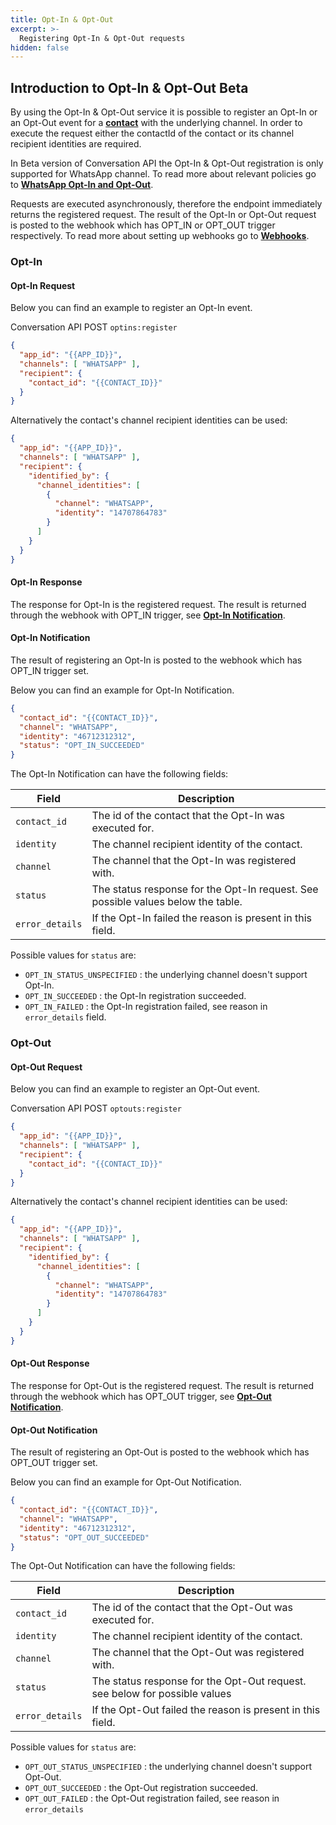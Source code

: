 ```yaml
---
title: Opt-In & Opt-Out
excerpt: >-
  Registering Opt-In & Opt-Out requests
hidden: false
---
```


## Introduction to Opt-In & Opt-Out <span class="betabadge">Beta</span>

By using the Opt-In & Opt-Out service it is possible to register an Opt-In or an Opt-Out event for a [**contact**](doc:conversation#contact) with the underlying channel. In order to execute the request either the contactId of the contact or its channel recipient identities are required.

In Beta version of Conversation API the Opt-In & Opt-Out registration is only supported for WhatsApp channel. To read more about relevant policies go to [**WhatsApp Opt-In and Opt-Out**](doc:whatsapp-opt-in-and-outs).

Requests are executed asynchronously, therefore the endpoint immediately returns the registered request. The result of the Opt-In or Opt-Out request is posted to the webhook which has OPT_IN or OPT_OUT trigger respectively. To read more about setting up webhooks go to [**Webhooks**](doc:conversation#webhook).
 
### Opt-In

#### Opt-In Request

Below you can find an example to register an Opt-In event.

Conversation API POST `optins:register`

```json
{
  "app_id": "{{APP_ID}}",
  "channels": [ "WHATSAPP" ],
  "recipient": {
    "contact_id": "{{CONTACT_ID}}"
  }
}
```

Alternatively the contact's channel recipient identities can be used:

```json
{
  "app_id": "{{APP_ID}}",
  "channels": [ "WHATSAPP" ],
  "recipient": {
    "identified_by": {
      "channel_identities": [
        {
          "channel": "WHATSAPP",
          "identity": "14707864783"
        }
      ]
    }
  }
}
```

#### Opt-In Response

The response for Opt-In is the registered request. The result is returned through the webhook with OPT_IN trigger, see [**Opt-In Notification**](doc:conversation-optin#opt-in-notification).

#### Opt-In Notification 

The result of registering an Opt-In is posted to the webhook which has OPT_IN trigger set.

Below you can find an example for Opt-In Notification.

```json
{
  "contact_id": "{{CONTACT_ID}}",
  "channel": "WHATSAPP",
  "identity": "46712312312",
  "status": "OPT_IN_SUCCEEDED"
}
```

The Opt-In Notification can have the following fields:

| Field             | Description                                                                                          |
| ----------------- | ---------------------------------------------------------------------------------------------------- |
| `contact_id`      | The id of the contact that the Opt-In was executed for.                                              |
| `identity`        | The channel recipient identity of the contact.                                                       |
| `channel`         | The channel that the Opt-In was registered with.                                                     |
| `status`          | The status response for the Opt-In request. See possible values below the table.                     |
| `error_details`   | If the Opt-In failed the reason is present in this field.                                            |

Possible values for `status` are:
* `OPT_IN_STATUS_UNSPECIFIED` : the underlying channel doesn't support Opt-In.
* ``OPT_IN_SUCCEEDED`` : the Opt-In registration succeeded.
* ``OPT_IN_FAILED`` : the Opt-In registration failed, see reason in `error_details` field.

### Opt-Out

#### Opt-Out Request

Below you can find an example to register an Opt-Out event.

Conversation API POST `optouts:register`

```json
{
  "app_id": "{{APP_ID}}",
  "channels": [ "WHATSAPP" ],
  "recipient": {
    "contact_id": "{{CONTACT_ID}}"
  }
}
```

Alternatively the contact's channel recipient identities can be used:

```json
{
  "app_id": "{{APP_ID}}",
  "channels": [ "WHATSAPP" ],
  "recipient": {
    "identified_by": {
      "channel_identities": [
        {
          "channel": "WHATSAPP",
          "identity": "14707864783"
        }
      ]
    }
  }
}
```

#### Opt-Out Response

The response for Opt-Out is the registered request. The result is returned through the webhook which has OPT_OUT trigger, see [**Opt-Out Notification**](doc:conversation-optin#opt-out-notification).

#### Opt-Out Notification 

The result of registering an Opt-Out is posted to the webhook which has OPT_OUT trigger set.

Below you can find an example for Opt-Out Notification.

```json
{
  "contact_id": "{{CONTACT_ID}}",
  "channel": "WHATSAPP",
  "identity": "46712312312",
  "status": "OPT_OUT_SUCCEEDED"
}
```

The Opt-Out Notification can have the following fields:

| Field             | Description                                                                                          |
| ----------------- | ---------------------------------------------------------------------------------------------------- |
| `contact_id`      | The id of the contact that the Opt-Out was executed for.                                             |
| `identity`        | The channel recipient identity of the contact.                                                       |
| `channel`         | The channel that the Opt-Out was registered with.                                                    |
| `status`          | The status response for the Opt-Out request. see below for possible values               |
| `error_details`   | If the Opt-Out failed the reason is present in this field.                                           |

 Possible values for `status` are:

* `OPT_OUT_STATUS_UNSPECIFIED` : the underlying channel doesn't support Opt-Out. 
* `OPT_OUT_SUCCEEDED` : the Opt-Out registration succeeded. 
* `OPT_OUT_FAILED` : the Opt-Out registration failed, see reason in `error_details`



